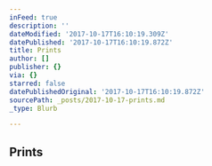 ```yaml
---
inFeed: true
description: ''
dateModified: '2017-10-17T16:10:19.309Z'
datePublished: '2017-10-17T16:10:19.872Z'
title: Prints
author: []
publisher: {}
via: {}
starred: false
datePublishedOriginal: '2017-10-17T16:10:19.872Z'
sourcePath: _posts/2017-10-17-prints.md
_type: Blurb

---
```

## Prints